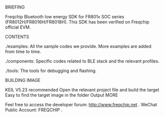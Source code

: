 BRIEFING

Freqchip Bluetooth low energy SDK for FR801x SOC series (FR8012H/FR8016H/FR8018H). This SDK has been verified on Freqchip official EVM.

CONTENTS

./examples:
All the sample codes we provide. More examples are added from time to time.

./components:
Specific codes related to BLE stack and the relevant profiles.

./tools:
The tools for debugging and flashing.

BUILDING IMAGE

KEIL V5.23 recommended
Open the relevant project file and build the target
Easy to find the target image in the folder Output
MORE

Feel free to access the developer forum: http://www.freqchip.net .
WeChat Public Account: FREQCHIP .

